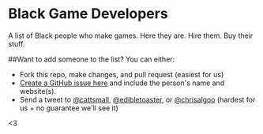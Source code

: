 # Black Game Developers
A list of Black people who make games. Here they are. Hire them. Buy their stuff.

##Want to add someone to the list?
You can either:
- Fork this repo, make changes, and pull request (easiest for us)
- [Create a GitHub issue here](https://github.com/QuantumBox/blackgamedevs/issues) and include the person's name and website(s).
- Send a tweet to [@cattsmall](http://twitter.com/cattsmall), [@edibletoaster](http://twitter.com/edibletoaster), or [@chrisalgoo](http://twitter.com/chrisalgoo) (hardest for us + no guarantee we'll see it)

<3
